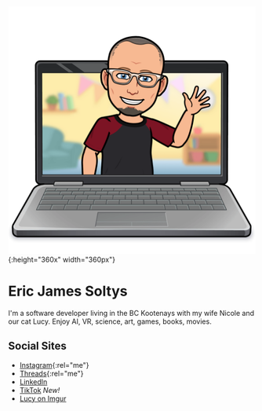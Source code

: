 ![Bitmoji of Eric waving](/img/laptop-wave-2023-09-29.png){:height="360x" width="360px"}

# Eric James Soltys 
I'm a software developer living in the BC Kootenays with my wife Nicole and our cat Lucy. Enjoy AI, VR, science, art, games, books, movies.

## Social Sites
- [Instagram](https://instagram.com/ericjamessoltys){:rel="me"}
- [Threads](https://www.threads.net/@ericjamessoltys){:rel="me"}
- [LinkedIn](https://www.linkedin.com/in/ericjamessoltys/)
- [TikTok](https://www.tiktok.com/@esoltys) *New!*
- [Lucy on Imgur](https://imgur.com/user/tuxedolucy)